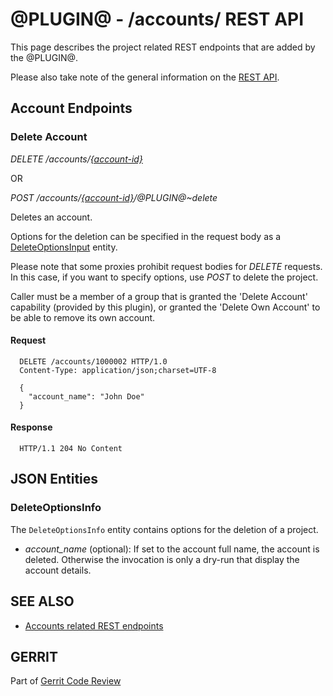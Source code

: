 @PLUGIN@ - /accounts/ REST API
==============================

This page describes the project related REST endpoints that are added
by the @PLUGIN@.

Please also take note of the general information on the
[REST API](../../../Documentation/rest-api.html).

<a id="project-endpoints"> Account Endpoints
--------------------------------------------

### <a id="delete-project"> Delete Account
_DELETE /accounts/[\{account-id\}](../../../Documentation/rest-api-accounts.html#account-id)_

OR

_POST /accounts/[\{account-id\}](../../../Documentation/rest-api-accounts.html#account-id)/@PLUGIN@~delete_

Deletes an account.

Options for the deletion can be specified in the request body as a
[DeleteOptionsInput](#delete-options-input) entity.

Please note that some proxies prohibit request bodies for _DELETE_
requests. In this case, if you want to specify options, use _POST_
to delete the project.

Caller must be a member of a group that is granted the 'Delete Account'
capability (provided by this plugin), or granted the 'Delete Own Account' to
be able to remove its own account.

#### Request

```
  DELETE /accounts/1000002 HTTP/1.0
  Content-Type: application/json;charset=UTF-8

  {
    "account_name": "John Doe"
  }
```

#### Response

```
  HTTP/1.1 204 No Content
```


<a id="json-entities">JSON Entities
-----------------------------------

### <a id="delete-options-info"></a>DeleteOptionsInfo

The `DeleteOptionsInfo` entity contains options for the deletion of a
project.

* _account_name_ (optional): If set to the account full name, the account is deleted. Otherwise
                             the invocation is only a dry-run that display the account details.

SEE ALSO
--------

* [Accounts related REST endpoints](../../../Documentation/rest-api-accounts.html)

GERRIT
------
Part of [Gerrit Code Review](../../../Documentation/index.html)
